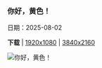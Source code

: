 ### 你好，黄色！

日期：2025-08-02

**下载**  |  [1920x1080](https://cn.bing.com/th?id=OHR.HappySunflower_ZH-CN5840993161_1920x1080.jpg)  |  [3840x2160](https://cn.bing.com/th?id=OHR.HappySunflower_ZH-CN5840993161_UHD.jpg)

![你好，黄色！](https://cn.bing.com/th?id=OHR.HappySunflower_ZH-CN5840993161_1920x1080.jpg "夏天田野里盛开的向日葵 (© Arsgera/Shutterstock)")

